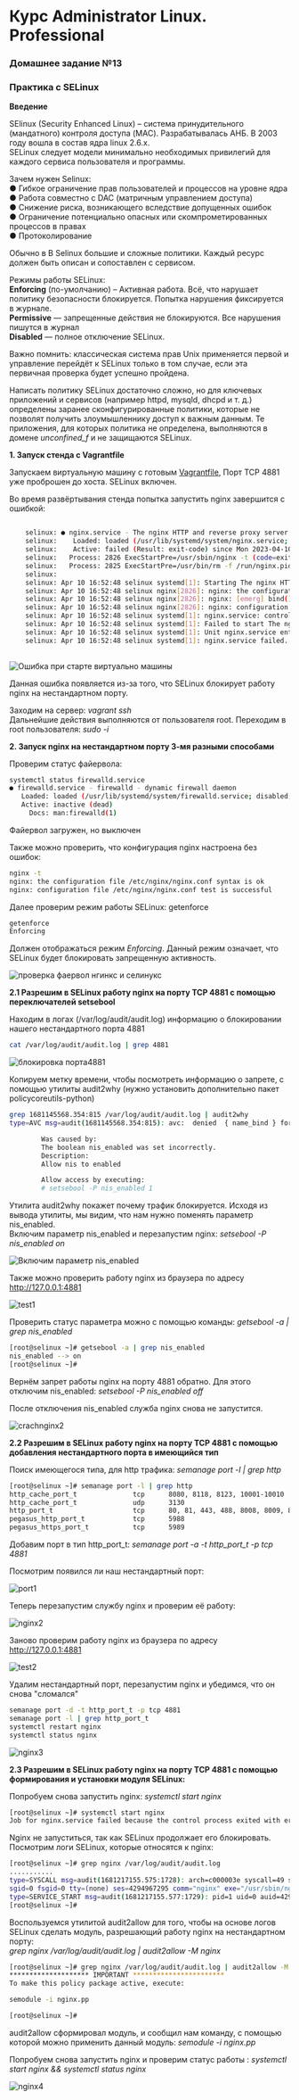 # Курс Administrator Linux. Professional

### Домашнее задание №13
### Практика с SELinux   


**Введение**  

SElinux (Security Enhanced Linux) – система принудительного (мандатного) контроля доступа (MAC). Разрабатывалась АНБ. В 2003
году вошла в состав ядра linux 2.6.x.  
SELinux следует модели минимально необходимых привилегий для каждого сервиса пользователя и программы.  

Зачем нужен Selinux:  
● Гибкое ограничение прав пользователей и процессов на уровне ядра  
● Работа совместно с DAC (матричным управлением доступа)  
● Снижение риска, возникающего вследствие допущенных ошибок  
● Ограничение потенциально опасных или скомпрометированных процессов в правах  
● Протоколирование  

Обычно в В Selinux большие и сложные политики. Каждый ресурс
должен быть описан и сопоставлен с сервисом.  

Режимы работы SELinux:  
**Enforcing** (по-умолчанию) – Активная работа. Всё, что нарушает
политику безопасности блокируется. Попытка нарушения фиксируется
в журнале.  
**Permissive** — запрещенные действия не блокируются. Все нарушения
пишутся в журнал  
**Disabled** — полное отключение SELinux.  

Важно помнить: классическая система прав Unix применяется первой и управление перейдёт к SELinux только в том случае, если эта первичная проверка будет успешно пройдена.  

Написать политику SELinux достаточно сложно, но для ключевых приложений и сервисов (например httpd, mysqld, dhcpd и т. д.)
определены заранее сконфигурированные политики, которые не позволят получить злоумышленнику доступ к важным данным.
Те приложения, для которых политика не определена, выполняются в домене *unconfined_f* и не защищаются SELinux.



**1. Запуск стенда с Vagrantfile**  

Запускаем виртуальную машину с готовым [Vagrantfile](Vagrantfile), Порт TCP 4881 уже проброшен до хоста. SELinux включен.  

Во время развёртывания стенда попытка запустить nginx завершится с
ошибкой:

```bash

    selinux: ● nginx.service - The nginx HTTP and reverse proxy server
    selinux:    Loaded: loaded (/usr/lib/systemd/system/nginx.service; disabled; vendor preset: disabled)
    selinux:    Active: failed (Result: exit-code) since Mon 2023-04-10 16:52:48 UTC; 10ms ago
    selinux:   Process: 2826 ExecStartPre=/usr/sbin/nginx -t (code=exited, status=1/FAILURE)
    selinux:   Process: 2825 ExecStartPre=/usr/bin/rm -f /run/nginx.pid (code=exited, status=0/SUCCESS)
    selinux: 
    selinux: Apr 10 16:52:48 selinux systemd[1]: Starting The nginx HTTP and reverse proxy server...
    selinux: Apr 10 16:52:48 selinux nginx[2826]: nginx: the configuration file /etc/nginx/nginx.conf syntax is ok                                                                                                      
    selinux: Apr 10 16:52:48 selinux nginx[2826]: nginx: [emerg] bind() to 0.0.0.0:4881 failed (13: Permission denied)                                                                                                  
    selinux: Apr 10 16:52:48 selinux nginx[2826]: nginx: configuration file /etc/nginx/nginx.conf test failed                                                                                                           
    selinux: Apr 10 16:52:48 selinux systemd[1]: nginx.service: control process exited, code=exited status=1
    selinux: Apr 10 16:52:48 selinux systemd[1]: Failed to start The nginx HTTP and reverse proxy server.
    selinux: Apr 10 16:52:48 selinux systemd[1]: Unit nginx.service entered failed state.
    selinux: Apr 10 16:52:48 selinux systemd[1]: nginx.service failed.
    
```
  
  
![Ошибка при старте виртуально машины](./img/Screenshot_1.png)  

Данная ошибка появляется из-за того, что SELinux блокирует работу nginx на нестандартном порту.  

Заходим на сервер: *vagrant ssh*  
Дальнейшие действия выполняются от пользователя root. Переходим в root пользователя: *sudo -i*  


**2. Запуск nginx на нестандартном порту 3-мя разными способами**  

Проверим статус файервола:  

```bash
systemctl status firewalld.service 
● firewalld.service - firewalld - dynamic firewall daemon
   Loaded: loaded (/usr/lib/systemd/system/firewalld.service; disabled; vendor preset: enabled)
   Active: inactive (dead)
     Docs: man:firewalld(1)
```
Файервол загружен, но выключен  

Также можно проверить, что конфигурация nginx настроена без ошибок:  
```bash
nginx -t
nginx: the configuration file /etc/nginx/nginx.conf syntax is ok
nginx: configuration file /etc/nginx/nginx.conf test is successful
```  
Далее проверим режим работы SELinux: getenforce  
```bash
getenforce
Enforcing
```  

Должен отображаться режим *Enforcing*. Данный режим означает, что SELinux будет блокировать запрещенную активность.


![проверка фаервол нгинкс и селинукс](./img/Screenshot_2.png)  

**2.1 Разрешим в SELinux работу nginx на порту TCP 4881 c помощью переключателей setsebool**  

Находим в логах (/var/log/audit/audit.log) информацию о блокировании нашего нестандартного порта 4881  
```bash
cat /var/log/audit/audit.log | grep 4881
```
![блокировка порта4881](./img/Screenshot_3.png)  

Копируем метку времени, чтобы посмотреть информацию о запрете, с помощью утилиты audit2why (нужно установить дополнительно пакет policycoreutils-python)  

```bash
grep 1681145568.354:815 /var/log/audit/audit.log | audit2why
type=AVC msg=audit(1681145568.354:815): avc:  denied  { name_bind } for  pid=2826 comm="nginx" src=4881 scontext=system_u:system_r:httpd_t:s0 tcontext=system_u:object_r:unreserved_port_t:s0 tclass=tcp_socket permissive=0

        Was caused by:
        The boolean nis_enabled was set incorrectly. 
        Description:
        Allow nis to enabled

        Allow access by executing:
        # setsebool -P nis_enabled 1
```

Утилита audit2why покажет почему трафик блокируется. Исходя из вывода утилиты, мы видим, что нам нужно поменять параметр nis_enabled.  
Включим параметр nis_enabled и перезапустим nginx: *setsebool -P nis_enabled on*  

![Включим параметр nis_enabled](./img/Screenshot_4.png)  

Также можно проверить работу nginx из браузера по адресу http://127.0.0.1:4881  

![test1](./img/Screenshot_5.png)  


Проверить статус параметра можно с помощью команды: *getsebool -a | grep nis_enabled*  
```bash
[root@selinux ~]# getsebool -a | grep nis_enabled
nis_enabled --> on
[root@selinux ~]#
```
Вернём запрет работы nginx на порту 4881 обратно. Для этого отключим nis_enabled: *setsebool -P nis_enabled off*  

После отключения nis_enabled служба nginx снова не запустится.  


![crachnginx2](./img/Screenshot_6.png)  


**2.2 Разрешим в SELinux работу nginx на порту TCP 4881 c помощью добавления нестандартного порта в имеющийся тип**  

Поиск имеющегося типа, для http трафика: *semanage port -l | grep http*  
```bash
[root@selinux ~]# semanage port -l | grep http
http_cache_port_t              tcp      8080, 8118, 8123, 10001-10010
http_cache_port_t              udp      3130
http_port_t                    tcp      80, 81, 443, 488, 8008, 8009, 8443, 9000
pegasus_http_port_t            tcp      5988
pegasus_https_port_t           tcp      5989
```  
Добавим порт в тип http_port_t: *semanage port -a -t http_port_t -p tcp 4881*  

Посмотрим появился ли наш нестандартный порт:  

![port1](./img/Screenshot_7.png)  

Теперь перезапустим службу nginx и проверим её работу:  

![nginx2](./img/Screenshot_8.png)  

Заново проверим работу nginx из браузера по адресу http://127.0.0.1:4881  

![test2](./img/Screenshot_9.png)  

Удалим нестандартный порт, перезапустим nginx и убедимся, что он снова "сломался"  

```bash
semanage port -d -t http_port_t -p tcp 4881
semanage port -l | grep http_port_t
systemctl restart nginx
systemctl status nginx
```  

![nginx3](./img/Screenshot_10.png)  

**2.3 Разрешим в SELinux работу nginx на порту TCP 4881 c помощью формирования и установки модуля SELinux:**  

Попробуем снова запустить nginx: *systemctl start nginx*  

```bash
[root@selinux ~]# systemctl start nginx
Job for nginx.service failed because the control process exited with error code. See "systemctl status nginx.service" and "journalctl -xe" for details.
```  

Nginx не запуститься, так как SELinux продолжает его блокировать.  
Посмотрим логи SELinux, которые относятся к nginx:  

```bash
[root@selinux ~]# grep nginx /var/log/audit/audit.log
...........
type=SYSCALL msg=audit(1681217155.575:1728): arch=c000003e syscall=49 success=no exit=-13 a0=6 a1=55f31d6ba778 a2=10 a3=7ffc37535190 items=0 ppid=1 pid=5036 auid=4294967295 uid=0 gid=0 euid=0 suid=0 fsuid=0 egid=0
sgid=0 fsgid=0 tty=(none) ses=4294967295 comm="nginx" exe="/usr/sbin/nginx" subj=system_u:system_r:httpd_t:s0 key=(null)
type=SERVICE_START msg=audit(1681217155.577:1729): pid=1 uid=0 auid=4294967295 ses=4294967295 subj=system_u:system_r:init_t:s0 msg='unit=nginx comm="systemd" exe="/usr/lib/systemd/systemd" hostname=? addr=? terminal=? res=failed'
[root@selinux ~]#
```
Воспользуемся утилитой audit2allow для того, чтобы на основе логов SELinux сделать модуль, разрешающий работу nginx на нестандартном порту:  
*grep nginx /var/log/audit/audit.log | audit2allow -M nginx*  

```bash
[root@selinux ~]# grep nginx /var/log/audit/audit.log | audit2allow -M nginx
******************** IMPORTANT ***********************
To make this policy package active, execute:

semodule -i nginx.pp

[root@selinux ~]#
```  

audit2allow сформировал модуль, и сообщил нам команду, с помощью которой можно применить данный модуль: *semodule -i nginx.pp*  

Попробуем снова запустить nginx и проверим статус работы : *systemctl start nginx  && systemctl status nginx*  


![nginx4](./img/Screenshot_11.png)  